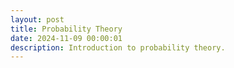 ```yaml
---
layout: post
title: Probability Theory
date: 2024-11-09 00:00:01
description: Introduction to probability theory.
---
```


<!-- {::nomarkdown}
{% jupyter_notebook "/jupyter_notebooks/probability/probability_theory/probability_theory.ipynb" %}
{:/nomarkdown} -->
